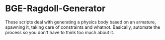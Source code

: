 # BGE-Ragdoll-Generator
These scripts deal with generating a physics body based on an armature, spawning it, taking care of constraints and whatnot.
Basically, automate the process so you don't have to think too much about it.
